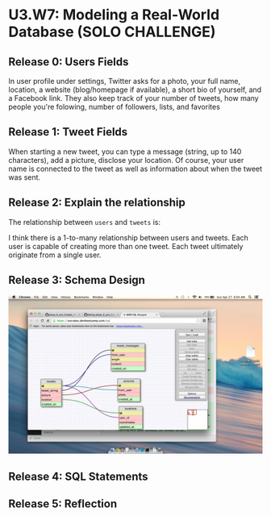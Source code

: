 # U3.W7: Modeling a Real-World Database (SOLO CHALLENGE)

## Release 0: Users Fields
<!-- Identify the fields Twitter collects data for -->
In user profile under settings, Twitter asks for a photo, your full name, location, a website (blog/homepage if available), a short bio of yourself, and a Facebook link.  They also keep track of your number of tweets, how many people you're folowing, number of followers, lists, and favorites

## Release 1: Tweet Fields
<!-- Identify the fields Twitter uses to represent/display a tweet. What are you required or allowed to enter? -->
When starting a new tweet, you can type a message (string, up to 140 characters), add a picture, disclose your location.  Of course, your user name is connected to the tweet as well as information about when the tweet was sent.

## Release 2: Explain the relationship
The relationship between `users` and `tweets` is: 
<!-- because... -->
I think there is a 1-to-many relationship between users and tweets.  Each user is capable of creating more than one tweet.  Each tweet ultimately originate from a single user.

## Release 3: Schema Design
<!-- Include your image (inline) of your schema -->
![twitter schema](/week_7/imgs/twitter_schema.jpg)

## Release 4: SQL Statements
<!-- Include your SQL Statements. How can you make markdown files show blocks of code? -->

## Release 5: Reflection
<!-- Be sure to add your reflection here!!! -->
